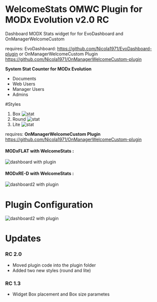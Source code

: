 WelcomeStats OMWC Plugin for MODx Evolution v2.0 RC
===================

Dashboard MODX Stats widget for for EvoDashboard and OnManagerWelcomeCustom

requires: 
EvoDashboard: https://github.com/Nicola1971/EvoDashboard-plugin
or 
OnManagerWelcomeCustom Plugin https://github.com/Nicola1971/OnManagerWelcomeCustom-plugin

**System Stat Counter for MODx Evolution**

* Documents
* Web Users
* Manager Users
* Admins

#Styles

1) Box
![stat](https://raw.githubusercontent.com/Nicola1971/WelcomeStats-OMWC-Plugin/master/stats.jpg)
2) Round
![stat](https://raw.githubusercontent.com/Nicola1971/WelcomeStats-OMWC-Plugin/master/round-stats.jpg)
3) Lite
![stat](https://raw.githubusercontent.com/Nicola1971/WelcomeStats-OMWC-Plugin/master/lite-stats.jpg)

requires:
**OnManagerWelcomeCustom Plugin**
https://github.com/Nicola1971/OnManagerWelcomeCustom-plugin

#### MODxFLAT with WelcomeStats :

![dashboard with plugin](https://raw.githubusercontent.com/Nicola1971/WelcomeStats-OMWC-Plugin/master/flat-stats.jpg)

#### MODxRE-D with WelcomeStats :

![dashboard2 with plugin](https://raw.githubusercontent.com/Nicola1971/WelcomeStats-OMWC-Plugin/master/re-d-stats.jpg)

# Plugin Configuration

![dashboard2 with plugin](https://raw.githubusercontent.com/Nicola1971/WelcomeStats-OMWC-Plugin/master/13-plugin-config.jpg)




# Updates

### RC 2.0
* Moved plugin code into the plugin folder
* Added two new styles (round and lite)


### RC 1.3
* Widget Box placement and Box size parametes 
